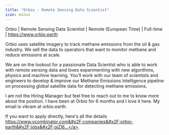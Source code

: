 ```yaml
---
title: "Orbio : Remote Sensing Data Scientist"
icon: minus
---
```

Orbio | Remote Sensing Data Scientist | Remote (European Time) | Full-time | <a href="https:&#x2F;&#x2F;www.orbio.earth">https:&#x2F;&#x2F;www.orbio.earth</a>

Orbio uses satellite imagery to track methane emissions from the oil &amp; gas industry. We sell the data to operators that want to monitor methane and reduce emissions at scale.

We are on the lookout for a passionate Data Scientist who is able to work with remote sensing data and loves experimenting with new algorithms, physics and machine learning. You’ll work with our team of scientists and engineers to develop &amp; improve our Methane Emissions Intelligence pipeline on processing global satellite data for detecting methane emissions.

I am not the Hiring Manager but feel free to reach out to me to know more about the position. I have been at Orbio for 6 months and I love it here. My email is vikram at orbio.earth.

If you want to apply directly, here&#x27;s all the details <a href="https:&#x2F;&#x2F;www.ycombinator.com&#x2F;companies&#x2F;orbio-earth&#x2F;jobs&#x2F;giZl6qr-remote-sensing-data-scientist">https:&#x2F;&#x2F;www.ycombinator.com&#x2F;companies&#x2F;orbio-earth&#x2F;jobs&#x2F;giZl6...</a>.
